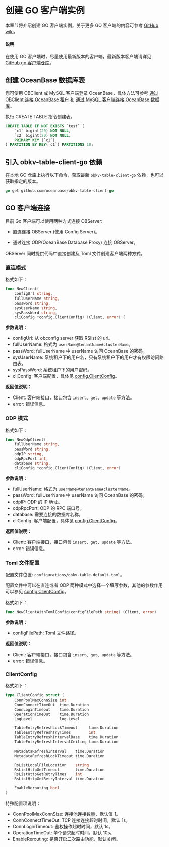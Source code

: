 # 创建 GO 客户端实例

本章节将介绍创建 GO 客户端实例，关于更多 GO 客户端的内容可参考 [GitHub wiki](https://github.com/oceanbase/obkv-table-client-go/wiki/OBKV-Table-Client-Go%E7%9B%AE%E5%BD%95)。

<main id="notice" type='explain'>
  <h4>说明</h4>
  <p> 在使用 GO 客户端时，尽量使用最新版本的客户端，最新版本客户端请详见  <a href="https://github.com/oceanbase/obkv-table-client-go">GitHub go 客户端仓库</a>。</p>
</main>

## 创建 OceanBase 数据库表

您可使用 OBClient 或 MySQL 客户端登录 OceanBase，具体方法可参考 [通过 OBClient 连接 OceanBase 租户](../../../../300.develop/100.application-development-of-mysql-mode/100.connect-to-oceanbase-database-of-mysql-mode/300.connect-to-an-oceanbase-tenant-by-using-obclient-of-mysql-mode.md) 和 [通过 MySQL 客户端连接 OceanBase 数据库](../../../../300.develop/100.application-development-of-mysql-mode/100.connect-to-oceanbase-database-of-mysql-mode/200.connect-to-an-oceanbase-tenant-by-using-a-mysql-client-of-mysql-mode.md)。

执行 CREATE TABLE 指令创建表。

```sql
CREATE TABLE IF NOT EXISTS `test` (
    `c1` bigint(20) NOT NULL,
    `c2` bigint(20) NOT NULL,
    PRIMARY KEY (`c1`)
) PARTITION BY KEY(`c1`) PARTITIONS 10;
```

## 引入 obkv-table-client-go 依赖

在本地 GO 仓库上执行以下命令，获取最新 `obkv-table-client-go` 依赖，也可以获取指定的版本。

```go
go get github.com/oceanbase/obkv-table-client-go
```

## GO 客户端连接

目前 Go 客户端可以使用两种方式连接 OBServer:

* 直连连接 OBServer (使用 Config Server)。

* 通过连接 ODP(OceanBase Database Proxy) 连接 OBServer。
  
OBServer 同时提供代码中直接创建及 Toml 文件创建客户端两种方式。

### 直连模式

格式如下：

```go
func NewClient(
    configUrl string,
    fullUserName string,
    password string,
    sysUserName string,
    sysPassWord string,
    cliConfig *config.ClientConfig) (Client, error) {
```

**参数说明：**

* configUrl: 从 obconfig server 获取 RSlist 的 url。
* fullUserName: 格式为 `userName@tenantName#clusterName`。
* passWord: fullUserName 中 userName 访问 OceanBase 的密码。
* sysUserName: 系统租户下的用户名，只有系统租户下的用户才有权限访问路由表。
* sysPassWord: 系统租户下的用户密码。
* cliConfig: 客户端配置，具体见 [config.ClientConfig](#ClientConfig)。
  
**返回值说明：**

* Client: 客户端接口，接口包含 `insert`、`get`、`update` 等方法。
* error: 错误信息。

### ODP 模式

格式如下：

```go
func NewOdpClient(
    fullUserName string,
    passWord string,
    odpIP string,
    odpRpcPort int,
    database string,
    cliConfig *config.ClientConfig) (Client, error)
```

**参数说明：**

* fullUserName: 格式为 `userName@tenantName#clusterName`。
* passWord: fullUserName 中 userName 访问 OceanBase 的密码。
* odpIP: ODP 的 IP 地址。
* odpRpcPort: ODP 的 RPC 端口号。
* database: 需要连接的数据库名称。
* cliConfig: 客户端配置，具体见 [config.ClientConfig](#ClientConfig)。

**返回值说明：**

* Client: 客户端接口，接口包含 `insert`、`get`、`update` 等方法。
* error: 错误信息。

### Toml 文件配置

配置文件位置: `configurations/obkv-table-default.toml`。

配置文件中可以在直连或者 ODP 两种模式中选择一个填写参数，其他的参数作用可以参见 [config.ClientConfig](#ClientConfig)。

格式如下：

```go
func NewClientWithTomlConfig(configFilePath string) (Client, error)
```

**参数说明：**

* configFilePath: Toml 文件路径。

**返回值说明：**

* Client: 客户端接口，接口包含 `insert`、`get`、`update` 等方法。
* error: 错误信息。

### ClientConfig

格式如下：

```go
type ClientConfig struct {
    ConnPoolMaxConnSize int
    ConnConnectTimeOut  time.Duration
    ConnLoginTimeout    time.Duration
    OperationTimeOut    time.Duration
    LogLevel            log.Level

    TableEntryRefreshLockTimeout     time.Duration
    TableEntryRefreshTryTimes        int
    TableEntryRefreshIntervalBase    time.Duration
    TableEntryRefreshIntervalCeiling time.Duration

    MetadataRefreshInterval    time.Duration
    MetadataRefreshLockTimeout time.Duration

    RsListLocalFileLocation    string
    RsListHttpGetTimeout       time.Duration
    RsListHttpGetRetryTimes    int
    RsListHttpGetRetryInterval time.Duration

    EnableRerouting bool
}
```

特殊配置项说明：

* ConnPoolMaxConnSize: 连接池连接数量，默认值 1。
* ConnConnectTimeOut: TCP 连接连接超时时间，默认 1s。
* ConnLoginTimeout: 鉴权操作超时时间，默认 1s。
* OperationTimeOut: 单个请求超时时间，默认 10s。
* EnableRerouting: 是否开启二次路由功能，默认关闭。
